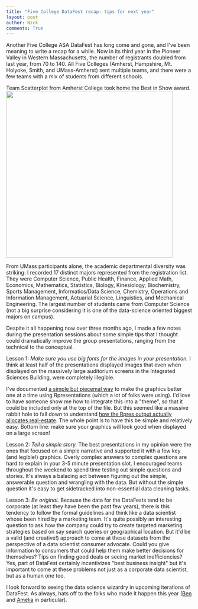 ```yaml
---
title: "Five College DataFest recap: tips for next year"
layout: post
author: Nick
comments: True
---
```


Another Five College ASA DataFest has long come and gone, and I've been meaning to write a recap for a while. Now in its third year in the Pioneer Valley in Western Massachusetts, the number of registrants doubled from last year, from 70 to 140. All Five Colleges (Amherst, Hampshire, Mt. Holyoke, Smith, and UMass-Amherst) sent multiple teams, and there were a few teams with a mix of students from different schools. 

Team Scatterplot from Amherst College took home the Best in Show award.
<img class="img-responsive" width=450 src="http://www.science.smith.edu/datafest/wp-content/uploads/sites/12/2016/04/IMG_3432.jpg">

<!--more-->

From UMass participants alone, the academic departmental diversity was striking: I recorded 17 distinct majors represented from the registration list. They were Computer Science, Public Health, Finance, Applied Math, Economics, Mathematics, Statistics, Biology, Kinesiology, Biochemistry, Sports Management, Informatics/Data Science, Chemistry, Operations and Information Management, Actuarial Science, Linguistics, and Mechanical Engineering. The largest number of students came from Computer Science (not a big surprise considering it is one of the data-science oriented biggest majors on campus). 

Despite it all happening now over three months ago, I made a few notes during the presentation sessions about some simple tips that I thought could dramatically improve the group presentations, ranging from the technical to the conceptual.   

Lesson 1: *Make sure you use big fonts for the images in your presentation.* I think at least half of the presentations displayed images that even when displayed on the massively large auditorium screens in the Integrated Sciences Building, were completely illegible. 

I've documented [a simple but piecemal way](http://rpubs.com/reichnick/Rpres-font-size) to make the graphics better one at a time using Rpresentations (which a lot of folks were using). I'd love to have someone show me how to integrate this into a "theme", so that it could be included only at the top of the file. But this seemed like a massive rabbit hole to fall down to understand [how the Rpres output actually allocates real-estate](http://stackoverflow.com/questions/23619319/rpresentation-in-rstudio-make-image-fill-out-the-whole-screen). The whole point is to have this be simple and relatively easy.  Bottom line: make sure your graphics will look good when displayed on a large screen!

Lesson 2: *Tell a simple story.*  The best presentations in my opinion were the ones that focused on a simple narrative and supported it with a few key (and legible!) graphics. Overly complex answers to complex questions are hard to explain in your 3-5 minute presentation slot. I encouraged teams throughout the weekend to spend time testing out simple questions and stories. It's always a balacing act between figuring out the simple, answerable question and wrangling with the data. But without the simple question it's easy to get sidetracked into non-essential data cleaning tasks. 

Lesson 3: *Be original.* Because the data for the DataFests tend to be corporate (at least they have been the past few years), there is this tendency to follow the formal guidelines and think like a data scientist whose been hired by a marketing team. It's quite possibly an interesting question to ask how the company could try to create targeted marketing strategies based on say search queries or geographical location. But it'd be a valid (and creative!) approach to come at these datasets from the perspective of a data scientist consumer advocate. Could you give information to consumers that could help them make better decisions for themselves? Tips on finding good deals or seeing market inefficiencies? Yes, part of DataFest certainly incentivizes "best business insight" but it's important to come at these problems not just as a corporate data scientist, but as a human one too.

I look forward to seeing the data science wizardry in upcoming iterations of DataFest. As always, hats off to the folks who made it happen this year ([Ben](http://math.smith.edu/~bbaumer/) and [Amelia](http://www.science.smith.edu/~amcnamara/) in particular).
